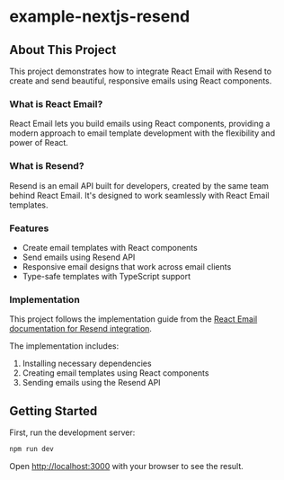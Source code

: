 # example-nextjs-resend

## About This Project

This project demonstrates how to integrate React Email with Resend to create and send beautiful, responsive emails using React components.

### What is React Email?

React Email lets you build emails using React components, providing a modern approach to email template development with the flexibility and power of React.

### What is Resend?

Resend is an email API built for developers, created by the same team behind React Email. It's designed to work seamlessly with React Email templates.

### Features

- Create email templates with React components
- Send emails using Resend API
- Responsive email designs that work across email clients
- Type-safe templates with TypeScript support

### Implementation

This project follows the implementation guide from the [React Email documentation for Resend integration](https://react.email/docs/integrations/resend).

The implementation includes:
1. Installing necessary dependencies
2. Creating email templates using React components
3. Sending emails using the Resend API

## Getting Started

First, run the development server:

```bash
npm run dev
```

Open [http://localhost:3000](http://localhost:3000) with your browser to see the result.
